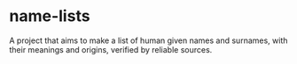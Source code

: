 # name-lists
A project that aims to make a list of human given names and surnames, with their
meanings and origins, verified by reliable sources.
